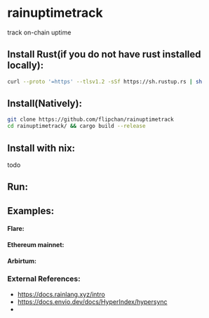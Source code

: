 # rainuptimetrack
track on-chain uptime

## Install Rust(if you do not have rust installed locally):
```bash
curl --proto '=https' --tlsv1.2 -sSf https://sh.rustup.rs | sh
```

## Install(Natively):   
```bash
git clone https://github.com/flipchan/rainuptimetrack
cd rainuptimetrack/ && cargo build --release
```


## Install with nix:  
todo


## Run:  


## Examples:   


#### Flare:  


#### Ethereum mainnet:  


#### Arbirtum:  



### External References:  
-   https://docs.rainlang.xyz/intro
-   https://docs.envio.dev/docs/HyperIndex/hypersync
-   
